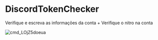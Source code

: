 # DiscordTokenChecker
Verifique e escreva as informações da conta + Verifique o nitro na conta

![cmd_LOjZ5doeua](https://cdn.discordapp.com/attachments/839478667779637279/854002675355484200/unknown.png)
